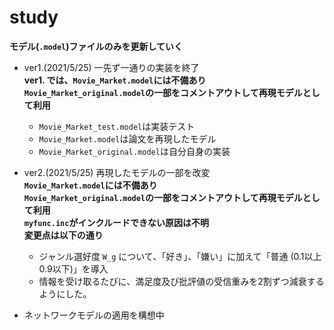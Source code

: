 # study
**モデル(`.model`)ファイルのみを更新していく**

- ver1.(2021/5/25)
    一先ず一通りの実装を終了  
    <strong>ver1. では、`Movie_Market.model`には不備あり</strong>  
    <strong>`Movie_Market_original.model`の一部をコメントアウトして再現モデルとして利用</strong>  
    + `Movie_Market_test.model`は実装テスト
    + `Movie_Market.model`は論文を再現したモデル
    + `Movie_Market_original.model`は自分自身の実装

- ver2.(2021/5/25)
    再現したモデルの一部を改変  
    <strong>`Movie_Market.model`には不備あり</strong>  
    <strong>`Movie_Market_original.model`の一部をコメントアウトして再現モデルとして利用</strong>  
    <strong>`myfunc.inc`がインクルードできない原因は不明</strong>  
    <strong>変更点は以下の通り</strong>  
    + ジャンル選好度 `W_g` について、「好き」、「嫌い」に加えて「普通 (0.1以上0.9以下)」を導入
    + 情報を受け取るたびに、満足度及び批評値の受信重みを2割ずつ減衰するようにした。

- ネットワークモデルの適用を構想中

